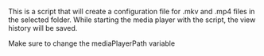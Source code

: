 This is a script that will create a configuration file for .mkv and .mp4 files in the selected folder. While starting the media player with the script, the view history will be saved.

Make sure to change the mediaPlayerPath variable